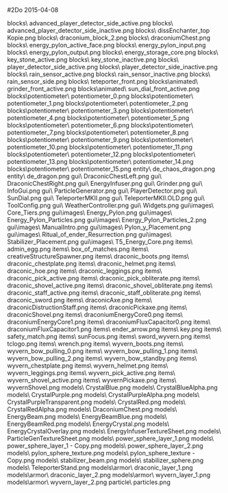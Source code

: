 #2Do
2015-04-08

blocks\	advanced_player_detector_side_active.png
blocks\	advanced_player_detector_side_inactive.png
blocks\	dissEnchanter_top Kopie.png
blocks\	draconium_block_2.png
blocks\	draconiumChest.png
blocks\	energy_pylon_active_face.png
blocks\	energy_pylon_input.png
blocks\	energy_pylon_output.png
blocks\	energy_storage_core.png
blocks\	key_stone_active.png
blocks\	key_stone_inactive.png
blocks\	player_detector_side_active.png
blocks\	player_detector_side_inactive.png
blocks\	rain_sensor_active.png
blocks\	rain_sensor_inactive.png
blocks\	rain_sensor_side.png
blocks\	teteporter_front.png
blocks\animated\	grinder_front_active.png
blocks\animated\	sun_dial_front_active.png
blocks\potentiometer\	potentiometer_0.png
blocks\potentiometer\	potentiometer_1.png
blocks\potentiometer\	potentiometer_2.png
blocks\potentiometer\	potentiometer_3.png
blocks\potentiometer\	potentiometer_4.png
blocks\potentiometer\	potentiometer_5.png
blocks\potentiometer\	potentiometer_6.png
blocks\potentiometer\	potentiometer_7.png
blocks\potentiometer\	potentiometer_8.png
blocks\potentiometer\	potentiometer_9.png
blocks\potentiometer\	potentiometer_10.png
blocks\potentiometer\	potentiometer_11.png
blocks\potentiometer\	potentiometer_12.png
blocks\potentiometer\	potentiometer_13.png
blocks\potentiometer\	potentiometer_14.png
blocks\potentiometer\	potentiometer_15.png
entity\	de_chaos_dragon.png
entity\	de_dragon.png
gui\	DraconicChestLeft.png
gui\	DraconicChestRight.png
gui\	EnergyInfuser.png
gui\	Grinder.png
gui\	InfoGui.png
gui\	ParticleGenerator.png
gui\	PlayerDetector.png
gui\	SunDial.png
gui\	TeleporterMKII.png
gui\	TeleporterMKII.OLD.png
gui\	ToolConfig.png
gui\	WeatherController.png
gui\	Widgets.png
gui\images\	Core_Tiers.png
gui\images\	Energy_Pylon.png
gui\images\	Energy_Pylon_Particles.png
gui\images\	Energy_Pylon_Particles_2.png
gui\images\	ManualIntro.png
gui\images\	Pylon_y_Placement.png
gui\images\	Ritual_of_ender_Resurrection.png
gui\images\	Stabilizer_Placement.png
gui\images\	T5_Energy_Core.png
items\	admin_egg.png
items\	box_of_matches.png
items\	creativeStructureSpawner.png
items\	draconic_boots.png
items\	draconic_chestplate.png
items\	draconic_helmet.png
items\	draconic_hoe.png
items\	draconic_leggings.png
items\	draconic_pick_active.png
items\	draconic_pick_obliterate.png
items\	draconic_shovel_active.png
items\	draconic_shovel_obliterate.png
items\	draconic_staff_active.png
items\	draconic_staff_obliterate.png
items\	draconic_sword.png
items\	draconicAxe.png
items\	draconicDistructionStaff.png
items\	draconicPickaxe.png
items\	draconicShovel.png
items\	draconiumEnergyCore0.png
items\	draconiumEnergyCore1.png
items\	draconiumFluxCapacitor0.png
items\	draconiumFluxCapacitor1.png
items\	ender_arrow.png
items\	key.png
items\	safety_match.png
items\	sunFocus.png
items\	sword_wyvern.png
items\	tclogo.png
items\	wrench.png
items\	wyvern_boots.png
items\	wyvern_bow_pulling_0.png
items\	wyvern_bow_pulling_1.png
items\	wyvern_bow_pulling_2.png
items\	wyvern_bow_standby.png
items\	wyvern_chestplate.png
items\	wyvern_helmet.png
items\	wyvern_leggings.png
items\	wyvern_pick_active.png
items\	wyvern_shovel_active.png
items\	wyvernPickaxe.png
items\	wyvernShovel.png
models\	CrystalBlue.png
models\	CrystalBlueAlpha.png
models\	CrystalPurple.png
models\	CrystalPurpleAlpha.png
models\	CrystalPurpleTransparent.png
models\	CrystalRed.png
models\	CrystalRedAlpha.png
models\	DraconiumChest.png
models\	EnergyBeam.png
models\	EnergyBeamBlue.png
models\	EnergyBeamRed.png
models\	EnergyCrystal.png
models\	EnergyCrystalOverlay.png
models\	EnergyInfuserTextureSheet.png
models\	ParticleGenTextureSheet.png
models\	power_sphere_layer_1.png
models\	power_sphere_layer_1 - Copy.png
models\	power_sphere_layer_2.png
models\	pylon_sphere_texture.png
models\	pylon_sphere_texture - Copy.png
models\	stabilizer_beam.png
models\	stabilizer_sphere.png
models\	TeleporterStand.png
models\armor\	draconic_layer_1.png
models\armor\	draconic_layer_2.png
models\armor\	wyvern_layer_1.png
models\armor\	wyvern_layer_2.png
particle\	particles.png
